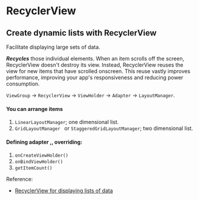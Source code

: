 #  RecyclerView

## Create dynamic lists with RecyclerView

Facilitate displaying large sets of data.

***Recycles*** those individual elements. When an item scrolls off the screen, RecyclerView doesn't destroy its view. Instead, RecyclerView reuses the view for new items that have scrolled onscreen. This reuse vastly improves performance, improving your app's responsiveness and reducing power consumption.

`ViewGroup` -> `RecyclerView` -> `ViewHolder` -> `Adapter` -> `LayoutManager`.

#### You can arrange items 
1. `LinearLayoutManager`; one dimensional list.
2. `GridLayoutManager ` or `StaggeredGridLayoutManager`; two dimensional list.

#### Defining adapter ,, overriding:
1. `onCreateViewHolder()`
2. `onBindViewHolder()`
3. `getItemCount()`



Reference:

* [RecyclerView for displaying lists of data](https://developer.android.com/guide/topics/ui/layout/recyclerview#java)